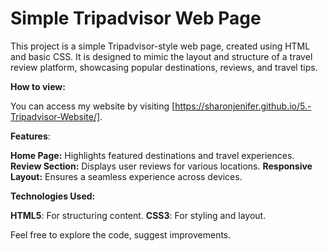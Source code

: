 # Simple Tripadvisor Web Page

This project is a simple Tripadvisor-style web page, created using HTML and basic CSS. It is designed to mimic the layout and structure of a travel review platform, showcasing popular destinations, reviews, and travel tips.

**How to view:**

You can access my website by visiting [https://sharonjenifer.github.io/5.-Tripadvisor-Website/].

**Features**:

**Home Page:** Highlights featured destinations and travel experiences.
**Review Section:** Displays user reviews for various locations.
**Responsive Layout:** Ensures a seamless experience across devices.

**Technologies Used:**

**HTML5**: For structuring content.
**CSS3**: For styling and layout.

Feel free to explore the code, suggest improvements.
